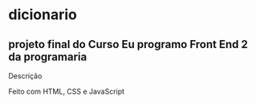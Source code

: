 # dicionario
## projeto final do Curso Eu programo Front End 2 da programaria

Descrição

Feito com HTML, CSS e JavaScript
